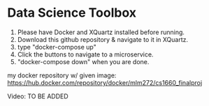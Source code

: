 # Data Science Toolbox

1. Please have Docker  and XQuartz installed before running.
2. Download this github repository & navigate to it in XQuartz.
3. type "docker-compose up"
4. Click the buttons to navigate to a microservice.
5. "docker-compose down" when you are done.

my docker repository w/ given image:
https://hub.docker.com/repository/docker/mlm272/cs1660_finalproj

Video:
TO BE ADDED
